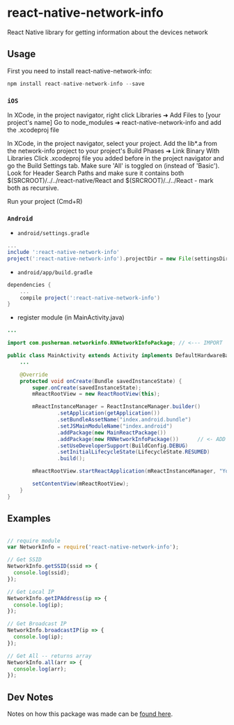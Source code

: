 # react-native-network-info

React Native library for getting information about the devices network

## Usage

First you need to install react-native-network-info:

```javascript
npm install react-native-network-info --save
```

### `iOS`

In XCode, in the project navigator, right click Libraries ➜ Add Files to [your project's name] Go to node_modules ➜ react-native-network-info and add the .xcodeproj file

In XCode, in the project navigator, select your project. Add the lib*.a from the network-info project to your project's Build Phases ➜ Link Binary With Libraries Click .xcodeproj file you added before in the project navigator and go the Build Settings tab. Make sure 'All' is toggled on (instead of 'Basic'). Look for Header Search Paths and make sure it contains both $(SRCROOT)/../../react-native/React and $(SRCROOT)/../../React - mark both as recursive.

Run your project (Cmd+R)

### `Android`

* `android/settings.gradle`

```gradle
...
include ':react-native-network-info'
project(':react-native-network-info').projectDir = new File(settingsDir, '../node_modules/react-native-network-info/android')
```
* `android/app/build.gradle`

```gradle
dependencies {
	...
	compile project(':react-native-network-info')
}
```

* register module (in MainActivity.java)

```java
...

import com.pusherman.networkinfo.RNNetworkInfoPackage; // <--- IMPORT

public class MainActivity extends Activity implements DefaultHardwareBackBtnHandler {
	...

    @Override
    protected void onCreate(Bundle savedInstanceState) {
        super.onCreate(savedInstanceState);
        mReactRootView = new ReactRootView(this);

        mReactInstanceManager = ReactInstanceManager.builder()
                .setApplication(getApplication())
                .setBundleAssetName("index.android.bundle")
                .setJSMainModuleName("index.android")
                .addPackage(new MainReactPackage())
                .addPackage(new RNNetworkInfoPackage())      // <- ADD HERE
                .setUseDeveloperSupport(BuildConfig.DEBUG)
                .setInitialLifecycleState(LifecycleState.RESUMED)
                .build();

        mReactRootView.startReactApplication(mReactInstanceManager, "YourProject", null);

        setContentView(mReactRootView);
    }
}
```

## Examples

```javascript

// require module
var NetworkInfo = require('react-native-network-info');

// Get SSID
NetworkInfo.getSSID(ssid => {
  console.log(ssid);
});

// Get Local IP
NetworkInfo.getIPAddress(ip => {
  console.log(ip);
});

// Get Broadcast IP
NetworkInfo.broadcastIP(ip => {
  console.log(ip);
});

// Get All -- returns array
NetworkInfo.all(arr => {
  console.log(arr);
});
```

## Dev Notes
Notes on how this package was made can be [found here](http://eastcodes.com/packaging-and-sharing-react-native-modules "Packaging and Sharing React Native Modules").


